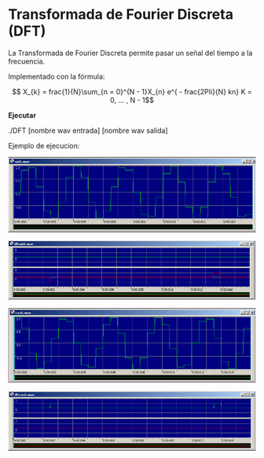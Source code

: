 # Transformada de Fourier Discreta (DFT)

La Transformada de Fourier Discreta permite pasar un señal del tiempo 
a la frecuencia.

Implementado con la fórmula:

$$ X_{k} = frac{1}{N}\sum_{n = 0}^{N - 1}X_{n} e^{ - frac{2PIi}{N} kn} K = 0, ... , N - 1$$ 


**Ejecutar**

./DFT [nombre wav entrada] [nombre wav salida]

Ejemplo de ejecucion: 

![Seno](../DFT/sin5.png)

![DFT Seno](../DFT/dftsin5.png)

![Coseno](../DFT/cos5.png)

![DFT Coseno](../DFT/dftcos5.png)
